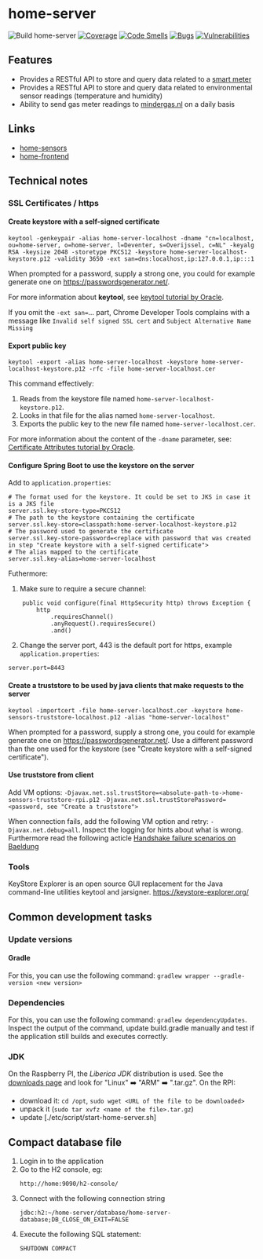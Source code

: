 # home-server

![Build home-server](https://github.com/bassages/home-server/workflows/Build%20home-server/badge.svg)
[![Coverage](https://sonarcloud.io/api/project_badges/measure?project=home-server&metric=coverage)](https://sonarcloud.io/dashboard?id=home-server)
[![Code Smells](https://sonarcloud.io/api/project_badges/measure?project=home-server&metric=code_smells)](https://sonarcloud.io/dashboard?id=home-server)
[![Bugs](https://sonarcloud.io/api/project_badges/measure?project=home-server&metric=bugs)](https://sonarcloud.io/dashboard?id=home-server)
[![Vulnerabilities](https://sonarcloud.io/api/project_badges/measure?project=home-server&metric=vulnerabilities)](https://sonarcloud.io/dashboard?id=home-server)

## Features
- Provides a RESTful API to store and query data related to a [smart meter](https://en.wikipedia.org/wiki/Smart_meter)
- Provides a RESTful API to store and query data related to environmental sensor readings (temperature and humidity)
- Ability to send gas meter readings to [mindergas.nl](https://mindergas.nl) on a daily basis

## Links
* [home-sensors](https://github.com/bassages/home-sensors)
* [home-frontend](https://github.com/bassages/home-frontend)

## Technical notes

### SSL Certificates / https

#### Create keystore with a self-signed certificate

```
keytool -genkeypair -alias home-server-localhost -dname "cn=localhost, ou=home-server, o=home-server, l=Deventer, s=Overijssel, c=NL" -keyalg RSA -keysize 2048 -storetype PKCS12 -keystore home-server-localhost-keystore.p12 -validity 3650 -ext san=dns:localhost,ip:127.0.0.1,ip:::1
```
When prompted for a password, supply a strong one, you could for example generate one on https://passwordsgenerator.net/.

For more information about **keytool**, see [keytool tutorial by Oracle](https://docs.oracle.com/javase/8/docs/technotes/tools/unix/keytool.html).

If you omit the `-ext san=`... part, Chrome Developer Tools complains with a message like ```Invalid self signed SSL cert``` and ```Subject Alternative Name Missing```

#### Export public key
```
keytool -export -alias home-server-localhost -keystore home-server-localhost-keystore.p12 -rfc -file home-server-localhost.cer
```

This command effectively:
1. Reads from the keystore file named `home-server-localhost-keystore.p12`.
2. Looks in that file for the alias named `home-server-localhost`.
3. Exports the public key to the new file named `home-server-localhost.cer`.

For more information about the content of the `-dname` parameter, see:
[Certificate Attributes tutorial by Oracle](https://docs.oracle.com/cd/E24191_01/common/tutorials/authz_cert_attributes.html).

#### Configure Spring Boot to use the keystore on the server

Add to `application.properties`:

```
# The format used for the keystore. It could be set to JKS in case it is a JKS file
server.ssl.key-store-type=PKCS12
# The path to the keystore containing the certificate
server.ssl.key-store=classpath:home-server-localhost-keystore.p12
# The password used to generate the certificate
server.ssl.key-store-password=<replace with password that was created in step "Create keystore with a self-signed certificate">
# The alias mapped to the certificate
server.ssl.key-alias=home-server-localhost
```

Futhermore:

1. Make sure to require a secure channel:
```
    public void configure(final HttpSecurity http) throws Exception {
        http
            .requiresChannel()
            .anyRequest().requiresSecure()
            .and()
```

2. Change the server port, 443 is the default port for https, example `application.properties`:
```
server.port=8443
```

#### Create a truststore to be used by java clients that make requests to the server
```
keytool -importcert -file home-server-localhost.cer -keystore home-sensors-truststore-localhost.p12 -alias "home-server-localhost"
```
When prompted for a password, supply a strong one, you could for example generate one on https://passwordsgenerator.net/.
Use a different password than the one used for the keystore (see "Create keystore with a self-signed certificate").

#### Use truststore from client
Add VM options:
`-Djavax.net.ssl.trustStore=<absolute-path-to->home-sensors-truststore-rpi.p12
-Djavax.net.ssl.trustStorePassword=<password, see "Create a truststore">`

When connection fails, add the following VM option and retry: `-Djavax.net.debug=all`. Inspect the logging for hints about what is wrong.
Furthermore read the following acticle [Handshake failure scenarios on Baeldung](https://www.baeldung.com/java-ssl-handshake-failures#handshake_failure_scenarios)

### Tools

KeyStore Explorer is an open source GUI replacement for the Java command-line utilities keytool and jarsigner. 
https://keystore-explorer.org/

## Common development tasks

### Update versions

#### Gradle
For this, you can use the following command: `gradlew wrapper --gradle-version <new version>`

### Dependencies
For this, you can use the following command: `gradlew dependencyUpdates`.
Inspect the output of the command, update build.gradle manually and test if the application still builds and executes correctly.

### JDK
On the Raspberry PI, the *Liberica JDK* distribution is used.
See the [downloads page](https://bell-sw.com/pages/downloads/) and look for "Linux" :arrow_right: "ARM" :arrow_right: ".tar.gz".
On the RPI:
- download it: `cd /opt`, `sudo wget <URL of the file to be downloaded>`
- unpack it (`sudo tar xvfz <name of the file>.tar.gz`)
- update [./etc/script/start-home-server.sh]

## Compact database file
1. Login in to the application
2. Go to the H2 console, eg:
   ```
   http://home:9090/h2-console/
   ```
3. Connect with the following connection string
   ```
   jdbc:h2:~/home-server/database/home-server-database;DB_CLOSE_ON_EXIT=FALSE
   ```
4. Execute the following SQL statement:
   ```   
   SHUTDOWN COMPACT
   ```